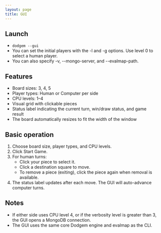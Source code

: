```yaml
---
layout: page
title: GUI
---
```


## Launch
- `dodgem --gui`
- You can set the initial players with the -l and -g options. Use level 0 to select a human player.
- You can also specify -v, --mongo-server, and --evalmap-path.

## Features
- Board sizes: 3, 4, 5
- Player types: Human or Computer per side
- CPU levels: 1–4
- Visual grid with clickable pieces
- Status label indicating the current turn, win/draw status, and game result
- The board automatically resizes to fit the width of the window

## Basic operation
1. Choose board size, player types, and CPU levels.
2. Click Start Game.
3. For human turns:
   - Click your piece to select it.
   - Click a destination square to move.
   - To remove a piece (exiting), click the piece again when removal is available.
4. The status label updates after each move. The GUI will auto-advance computer turns.

## Notes
- If either side uses CPU level 4, or if the verbosity level is greater than 3, the GUI opens a MongoDB connection.
- The GUI uses the same core Dodgem engine and evalmap as the CLI.
